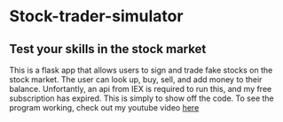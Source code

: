 # Stock-trader-simulator

## Test your skills in the stock market

This is a flask app that allows users to sign and trade fake stocks on the stock market. The user can look up, buy, sell, and add money to their balance.
Unfortantly, an api from IEX is required to run this, and my free subscription has expired. This is simply to show off the code.
To see the program working, check out my youtube video [here](https://youtu.be/mXC-JECjWfM)

